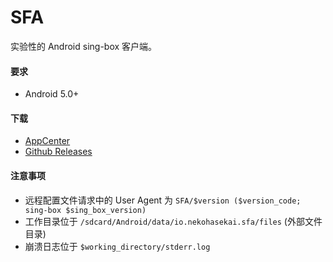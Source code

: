 # SFA

实验性的 Android sing-box 客户端。

#### 要求

- Android 5.0+

#### 下载

- [AppCenter](https://install.appcenter.ms/users/nekohasekai/apps/sfa/distribution_groups/publictest)
- [Github Releases](https://github.com/kumakuma10/sing-box/releases)

#### 注意事项

- 远程配置文件请求中的 User Agent 为 `SFA/$version ($version_code; sing-box $sing_box_version)`
- 工作目录位于 `/sdcard/Android/data/io.nekohasekai.sfa/files` (外部文件目录)
- 崩溃日志位于 `$working_directory/stderr.log`
